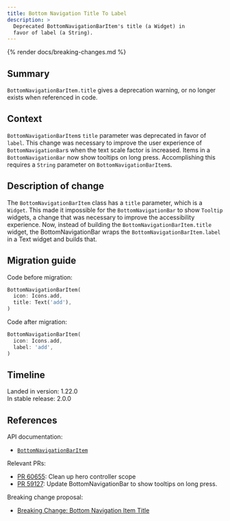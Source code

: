 ```yaml
---
title: Bottom Navigation Title To Label
description: >
  Deprecated BottomNavigationBarItem's title (a Widget) in
  favor of label (a String). 
---
```


{% render docs/breaking-changes.md %}

## Summary

`BottomNavigationBarItem.title` gives a deprecation warning,
or no longer exists when referenced in code.

## Context

`BottomNavigationBarItem`s `title` parameter was deprecated
in favor of `label`. This change was necessary to improve
the user experience of `BottomNavigationBar`s when the text
scale factor is increased. Items in a `BottomNavigationBar`
now show tooltips on long press. Accomplishing this 
requires a `String` parameter on `BottomNavigationBarItem`s.

## Description of change

The `BottomNavigationBarItem` class has a `title` parameter,
which is a `Widget`. This made it impossible for the
`BottomNavigationBar` to show `Tooltip` widgets,
a change that was necessary to improve the accessibility experience. 
Now, instead of building the `BottomNavigationBarItem.title` 
widget, the BottomNavigationBar wraps the
`BottomNavigationBarItem.label` in a Text widget and builds that.

## Migration guide

Code before migration:

```dart
BottomNavigationBarItem(
  icon: Icons.add,
  title: Text('add'),
)
```

Code after migration:

```dart
BottomNavigationBarItem(
  icon: Icons.add,
  label: 'add',
)
```

## Timeline

Landed in version: 1.22.0<br>
In stable release: 2.0.0

## References

API documentation:

* [`BottomNavigationBarItem`][]

Relevant PRs:

* [PR 60655][]: Clean up hero controller scope
* [PR 59127][]: Update BottomNavigationBar to show tooltips on long press.

Breaking change proposal:

* [Breaking Change: Bottom Navigation Item Title][]


[`BottomNavigationBarItem`]: {{site.api}}/flutter/widgets/BottomNavigationBarItem-class.html
[Breaking Change: Bottom Navigation Item Title]: /go/bottom-navigation-bar-title-deprecation
[PR 59127]: {{site.repo.flutter}}/pull/59127
[PR 60655]: {{site.repo.flutter}}/pull/60655
